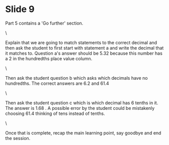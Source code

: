 # Slide 9

Part 5 contains a 'Go further' section.

\

Explain that we are going to match statements to the correct decimal and
then ask the student to first start with statement a and write the
decimal that it matches to. Question a's answer should be 5.32 because
this number has a 2 in the hundredths place value column.

\

Then ask the student question b which asks which decimals have no
hundredths. The correct answers are 6.2 and 61.4

\

Then ask the student question c which is which decimal has 6 tenths in
it. The answer is 1.68 . A possible error by the student could be
mistakenly choosing 61.4 thinking of tens instead of tenths.

\

Once that is complete, recap the main learning point, say goodbye and
end the session.
